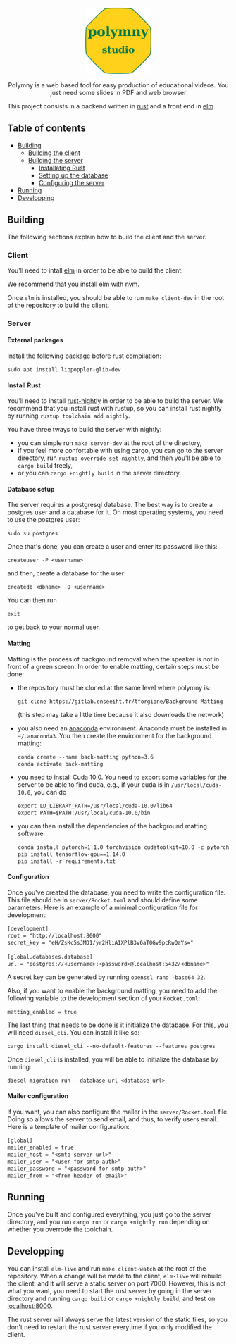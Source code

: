 <p align="center">
<img src="/samples/polymny.png"
     alt="Polymny logo" 
     width="150"
     style="align:center" />
</p>

<p align="center">
Polymny is a web based tool for easy production of educational videos.
You just need some slides in PDF and web browser
</p>

This project consists in a backend written in
[rust](https://www.rust-lang.org/) and a front end in
[elm](https://elm-lang.org/).


## Table of contents

  - [Building](#building)
    - [Building the client](#client)
    - [Building the server](#server)
      - [Installating Rust](#install-rust)
      - [Setting up the database](#database-setup)
      - [Configuring the server](#configuration)
  - [Running](#running)
  - [Developping](#developping)

## Building


The following sections explain how to build the client and the server.

### Client

You'll need to intall [elm](https://guide.elm-lang.org/install.html) in order
to be able to build the client.

We recommend that you install elm with
[nvm](https://github.com/creationix/nvm#installation).

Once `elm` is installed, you should be able to run `make client-dev` in the
root of the repository to build the client.

### Server

#### External packages

Install the following package before rust compilation:

```
sudo apt install libpoppler-glib-dev
```


#### Install Rust

You'll need to install [rust-nightly](https://www.rust-lang.org/tools/install)
in order to be able to build the server. We recommend that you install rust
with rustup, so you can install rust nightly by running
`rustup toolchain add nightly`.

You have three tways to build the server with nightly:
  - you can simple run `make server-dev` at the root of the directory,
  - if you feel more confortable with using cargo, you can go to the server
    directory, run `rustup override set nightly`, and then you'll be able to
    `cargo build` freely,
  - or you can `cargo +nightly build` in the server directory.

#### Database setup

The server requires a postgresql database. The best way is to create a postgres
user and a database for it. On most operating systems, you need to use the
postgres user:

```
sudo su postgres
```

Once that's done, you can create a user and enter its password like this:

```
createuser -P <username>
```

and then, create a database for the user:

```
createdb <dbname> -O <username>
```

You can then run

```
exit
```

to get back to your normal user.


#### Matting

Matting is the process of background removal when the speaker is not in front
of a green screen. In order to enable matting, certain steps must be done:

  - the repository must be cloned at the same level where polymny is:
    ```
    git clone https://gitlab.enseeiht.fr/tforgione/Background-Matting
    ```
    (this step may take a little time because it also downloads the network)

  - you also need an [anaconda](https://www.anaconda.com/distribution/)
    environment. Anaconda must be installed in `~/.anaconda3`. You then create
    the environment for the background matting:
    ```
    conda create --name back-matting python=3.6
    conda activate back-matting
    ```

  - you need to install Cuda 10.0. You need to export some variables for the
    server to be able to find cuda, e.g., if your cuda is in
    `/usr/local/cuda-10.0`, you can do
    ```
    export LD_LIBRARY_PATH=/usr/local/cuda-10.0/lib64
    export PATH=$PATH:/usr/local/cuda-10.0/bin
    ```

  - you can then install the dependencies of the background matting software:
    ```
    conda install pytorch=1.1.0 torchvision cudatoolkit=10.0 -c pytorch
    pip install tensorflow-gpu==1.14.0
    pip install -r requirements.txt
    ```

#### Configuration

Once you've created the database, you need to write the configuration file.
This file should be in `server/Rocket.toml` and should define some parameters.
Here is an example of a minimal configuration file for development:

```
[development]
root = "http://localhost:8000"
secret_key = "eH/ZsKc5sJMD1/yr2HliA1XPlB3v6aT0Gv9pcRwQaYs="

[global.databases.database]
url = "postgres://<username>:<password>@localhost:5432/<dbname>"
```

A secret key can be generated by running `openssl rand -base64 32`.

Also, if you want to enable the background matting, you need to add the
following variable to the development section of your `Rocket.toml`:

```
matting_enabled = true
```

The last thing that needs to be done is it initialize the database. For this,
you will need `diesel_cli`. You can install it like so:

```
cargo install diesel_cli --no-default-features --features postgres
```

Once `diesel_cli` is installed, you will be able to initialize the database by
running:

```
diesel migration run --database-url <database-url>
```

#### Mailer configuration

If you want, you can also configure the mailer in the `server/Rocket.toml` file.
Doing so allows the server to send email, and thus, to verify users email.
Here is a template of mailer configuration:

```
[global]
mailer_enabled = true
mailer_host = "<smtp-server-url>"
mailer_user = "<user-for-smtp-auth>"
mailer_password = "<password-for-smtp-auth>"
mailer_from = "<from-header-of-email>"
```

## Running

Once you've built and configured everything, you just go to the server
directory, and you run `cargo run` or `cargo +nightly run` depending on whether
you overrode the toolchain.

## Developping

You can install `elm-live` and run `make client-watch` at the root of the
repository. When a change will be made to the client, `elm-live` will rebuild
the client, and it will serve a static server on port 7000.  However, this is
not what you want, you need to start the rust server by going in the server
directory and running `cargo build` or `cargo +nightly build`, and test on
[localhost:8000](http://localhost:8000).

The rust server will always serve the latest version of the static files, so
you don't need to restart the rust server everytime if you only modified the
client.


